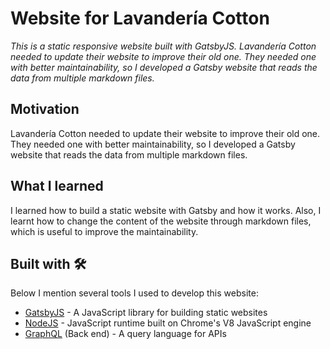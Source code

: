 # Website for Lavandería Cotton

_This is a static responsive website built with GatsbyJS. Lavandería Cotton needed to update their website to improve their old one. They needed one with better maintainability, so I developed a Gatsby website that reads the data from multiple markdown files._

## Motivation

Lavandería Cotton needed to update their website to improve their old one. They needed one with better maintainability, so I developed a Gatsby website that reads the data from multiple markdown files.

## What I learned

I learned how to build a static website with Gatsby and how it works. Also, I learnt how to change the content of the website through markdown files, which is useful to improve the maintainability.

## Built with 🛠️

Below I mention several tools I used to develop this website:

- [GatsbyJS](https://www.gatsbyjs.com/) - A JavaScript library for building static websites
- [NodeJS](https://nodejs.org/) - JavaScript runtime built on Chrome's V8 JavaScript engine
- [GraphQL](https://graphql.org/) (Back end) - A query language for APIs
